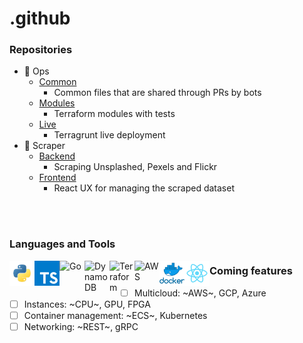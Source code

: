 # .github

### Repositories
- :robot: Ops
  - [Common](https://github.com/dresspeng/infrastructure-common)
    - Common files that are shared through PRs by bots
  - [Modules](https://github.com/dresspeng/infrastructure-modules)
    - Terraform modules with tests
  - [Live](https://github.com/dresspeng/infrastructure-live)
    - Terragrunt live  deployment
- :open_hands: Scraper
  - [Backend](https://github.com/dresspeng/scraper-backend)
    - Scraping Unsplashed, Pexels and Flickr
  - [Frontend](https://github.com/dresspeng/scraper-frontend)
    - React UX for managing the scraped dataset

<br /><br />

### Languages and Tools

<img align="left" alt="Python" width="40px" src="https://raw.githubusercontent.com/github/explore/80688e429a7d4ef2fca1e82350fe8e3517d3494d/topics/python/python.png" />
<img align="left" alt="Typescript" width="40px" src="https://raw.githubusercontent.com/github/explore/80688e429a7d4ef2fca1e82350fe8e3517d3494d/topics/typescript/typescript.png" />
<img align="left" alt="Go" width="40px" src="https://d1q6f0aelx0por.cloudfront.net/product-logos/library-golang-logo.png" />
<img align="left" alt="DynamoDB" width="40px" src="https://upload.wikimedia.org/wikipedia/commons/f/fd/DynamoDB.png" />
<img align="left" alt="Terraform" width="40px" src="https://gitlab.com/uploads/-/system/group/avatar/13943452/terraform-icon.png?width=40" />
<img align="left" alt="AWS" width="40px" src="https://upload.wikimedia.org/wikipedia/commons/9/93/Amazon_Web_Services_Logo.svg" />
<img align="left" alt="Docker" width="40px" src="https://raw.githubusercontent.com/github/explore/80688e429a7d4ef2fca1e82350fe8e3517d3494d/topics/docker/docker.png" />
<img align="left" alt="React" width="40px" src="https://raw.githubusercontent.com/github/explore/80688e429a7d4ef2fca1e82350fe8e3517d3494d/topics/react/react.png" />

### Coming features
- [ ] Multicloud: ~AWS~, GCP, Azure
- [ ] Instances: ~CPU~, GPU, FPGA
- [ ] Container management: ~ECS~, Kubernetes
- [ ] Networking: ~REST~, gRPC
